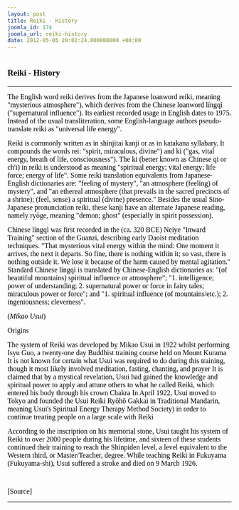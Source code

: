 ```yaml
---
layout: post
title: Reiki - History
joomla_id: 174
joomla_url: reiki-history
date: 2012-05-05 20:02:24.000000000 +00:00
---
```

<h1 style="line-height: normal;"><span style="font-size: 14pt; font-family: 'Verdana','sans-serif'; color: windowtext;">Reiki - History</span></h1>
<hr />
<p><span style="font-family: verdana,geneva; font-size: 12pt; color: #000000;">The <span style="color: #000000;">English</span> word reiki derives from the <span style="color: #000000;">Japanese loanword</span> reiki, meaning "mysterious atmosphere"), which derives from the <span style="color: #000000;">Chinese loanword</span> língqì ("supernatural influence"). Its earliest recorded usage in English dates to 1975. Instead of the usual <span style="color: #000000;">transliteration</span>, some English-language authors pseudo-translate reiki as "universal life energy".</span></p>
<p><span style="font-family: verdana,geneva; font-size: 12pt; color: #000000;">Reiki is commonly written as in <span style="color: #000000;">shinjitai</span> <span style="color: #000000;">kanji</span> or as in <span style="color: #000000;">katakana</span> syllabary. It <span style="color: #000000;">compounds</span> the words rei: "spirit, miraculous, divine") and ki ("gas, vital energy, breath of life, consciousness"). The ki (better known as Chinese <span style="color: #000000;">qi</span> or ch'i) in reiki is understood as meaning "<span style="color: #000000;">spiritual energy</span>; vital energy; <span style="color: #000000;">life force</span>; energy of life". Some reiki translation equivalents from Japanese-English dictionaries are: "feeling of mystery", "an atmosphere (feeling) of mystery", and "an ethereal atmosphere (that prevails in the sacred precincts of a shrine); (feel, sense) a spiritual (divine) presence." Besides the usual Sino-Japanese pronunciation reiki, these kanji have an alternate Japanese reading, namely ryōge, meaning "demon; ghost" (especially in <span style="color: #000000;">spirit possession</span>).</span></p>
<p><span style="font-family: verdana,geneva; font-size: 12pt; color: #000000;"><span style="color: #000000;">Chinese</span> língqì was first recorded in the (ca. 320 BCE) Neiye "Inward Training" section of the <span style="color: #000000;">Guanzi</span>, describing early <span style="color: #000000;">Daoist</span> meditation techniques. "That mysterious vital energy within the mind: One moment it arrives, the next it departs. So fine, there is nothing within it; so vast, there is nothing outside it. We lose it because of the harm caused by mental agitation."<sup> </sup><span style="color: #000000;">Standard Chinese</span> língqì is translated by Chinese-English dictionaries as: "(of beautiful mountains) spiritual influence or atmosphere"; "1. intelligence; power of understanding; 2. supernatural power or force in fairy tales; miraculous power or force"; and "1. spiritual influence (of mountains/etc.); 2. ingeniousness; cleverness".</span></p>
<p style="line-height: normal;"><span style="font-size: 12pt; font-family: verdana,geneva; color: #000000;">(<i>Mikao Usui</i>)<br /></span></p>
<p style="line-height: normal;"><span style="font-size: 12pt; font-family: verdana,geneva; color: #000000;">Origins</span></p>
<p style="line-height: normal;"><span style="font-size: 12pt; font-family: verdana,geneva; color: #000000;">The system of Reiki was developed by <span style="color: #000000;">Mikao Usui</span> in 1922 whilst performing Isyu Guo, a twenty-one day Buddhist training course held on Mount Kurama It is not known for certain what Usui was required to do during this training, though it most likely involved <span style="color: #000000;">meditation</span>, <span style="color: #000000;">fasting</span>, <span style="color: #000000;">chanting</span>, and <span style="color: #000000;">prayer</span> It is claimed that by a mystical revelation, Usui had gained the knowledge and spiritual power to apply and attune others to what he called Reiki, which entered his body through his crown Chakra <span style="text-decoration: underline;"></span>In April 1922, Usui moved to <span style="color: #000000;">Tokyo</span> and founded the Usui Reiki Ryōhō Gakkai in Traditional Mandarin, meaning Usui's Spiritual Energy Therapy Method Society) in order to continue treating people on a large scale with Reiki</span></p>
<p style="line-height: normal;"><span style="font-size: 12pt; font-family: verdana,geneva; color: #000000;">According to the inscription on his memorial stone, Usui taught his system of Reiki to over 2000 people during his lifetime, and sixteen of these students continued their training to reach the <span style="color: #000000;">Shinpiden</span> level, a level equivalent to the Western third, or Master/Teacher, degree. While teaching Reiki in <span style="color: #000000;">Fukuyama</span> (Fukuyama-shi), Usui suffered a stroke and died on 9 March 1926.</span></p>
<p>&nbsp;</p>
<p><span style="font-family: trebuchet ms,geneva; font-size: 12pt; color: #808080;"><span style="color: #000000;">[Source]</span><br /></span></p>
<hr />
<p>&nbsp;</p>
<p>&nbsp;</p>
